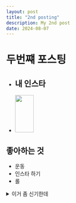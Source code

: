 ```yaml
---
layout: post
title: "2nd posting"
description: My 2nd post
date: 2024-08-07
---
```

# 두번쨰 포스팅
- ## 내 인스타
- [<img src="https://cdn-icons-png.flaticon.com/256/3621/3621435.png" width="50px" height="100px">](https://www.instagram.com/08_tb_658/?hl=ko)
## 좋아하는 것
+ 운동
+ 인스타 하기
+ 롤 
<details><summary>이거 좀 신기한데
</summary>

**ㅁㄴㅇㄹ**
</details>